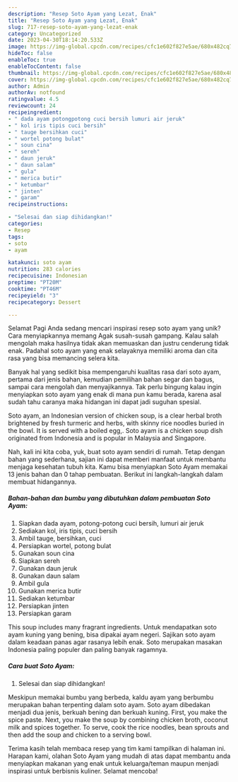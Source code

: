 ```yaml
---
description: "Resep Soto Ayam yang Lezat, Enak"
title: "Resep Soto Ayam yang Lezat, Enak"
slug: 717-resep-soto-ayam-yang-lezat-enak
category: Uncategorized
date: 2023-04-30T18:14:20.533Z
image: https://img-global.cpcdn.com/recipes/cfc1e602f827e5ae/680x482cq70/soto-ayam-foto-resep-utama.jpg
hideToc: false
enableToc: true
enableTocContent: false
thumbnail: https://img-global.cpcdn.com/recipes/cfc1e602f827e5ae/680x482cq70/soto-ayam-foto-resep-utama.jpg
cover: https://img-global.cpcdn.com/recipes/cfc1e602f827e5ae/680x482cq70/soto-ayam-foto-resep-utama.jpg
author: Admin
authorAv: notfound
ratingvalue: 4.5
reviewcount: 24
recipeingredient:
- " dada ayam potongpotong cuci bersih lumuri air jeruk"
- " kol iris tipis cuci bersih"
- " tauge bersihkan cuci"
- " wortel potong bulat"
- " soun cina"
- " sereh"
- " daun jeruk"
- " daun salam"
- " gula"
- " merica butir"
- " ketumbar"
- " jinten"
- " garam"
recipeinstructions:

- "Selesai dan siap dihidangkan!"
categories:
- Resep
tags:
- soto
- ayam

katakunci: soto ayam 
nutrition: 283 calories
recipecuisine: Indonesian
preptime: "PT20M"
cooktime: "PT46M"
recipeyield: "3"
recipecategory: Dessert

---
```



Selamat Pagi Anda sedang mencari inspirasi resep soto ayam yang unik? Cara menyiapkannya memang Agak susah-susah gampang. Kalau salah mengolah maka hasilnya tidak akan memuaskan dan justru cenderung tidak enak. Padahal soto ayam yang enak selayaknya memiliki aroma dan cita rasa yang bisa memancing selera kita.


Banyak hal yang sedikit bisa mempengaruhi kualitas rasa dari soto ayam, pertama dari jenis bahan, kemudian pemilihan bahan segar dan bagus, sampai cara mengolah dan menyajikannya. Tak perlu bingung kalau ingin menyiapkan soto ayam yang enak di mana pun kamu berada, karena asal sudah tahu caranya maka hidangan ini dapat jadi suguhan spesial.

Soto ayam, an Indonesian version of chicken soup, is a clear herbal broth brightened by fresh turmeric and herbs, with skinny rice noodles buried in the bowl. It is served with a boiled egg,. Soto ayam is a chicken soup dish originated from Indonesia and is popular in Malaysia and Singapore.


Nah, kali ini kita coba, yuk, buat soto ayam sendiri di rumah. Tetap dengan bahan yang sederhana, sajian ini dapat memberi manfaat untuk membantu menjaga kesehatan tubuh kita. Kamu bisa menyiapkan Soto Ayam memakai 13 jenis bahan dan 0 tahap pembuatan. Berikut ini langkah-langkah dalam membuat hidangannya.

<!--inarticleads1-->

##### Bahan-bahan dan bumbu yang dibutuhkan dalam pembuatan Soto Ayam:

1. Siapkan  dada ayam, potong-potong cuci bersih, lumuri air jeruk
1. Sediakan  kol, iris tipis, cuci bersih
1. Ambil  tauge, bersihkan, cuci
1. Persiapkan  wortel, potong bulat
1. Gunakan  soun cina
1. Siapkan  sereh
1. Gunakan  daun jeruk
1. Gunakan  daun salam
1. Ambil  gula
1. Gunakan  merica butir
1. Sediakan  ketumbar
1. Persiapkan  jinten
1. Persiapkan  garam


This soup includes many fragrant ingredients. Untuk mendapatkan soto ayam kuning yang bening, bisa dipakai ayam negeri. Sajikan soto ayam dalam keadaan panas agar rasanya lebih enak. Soto merupakan masakan Indonesia paling populer dan paling banyak ragamnya. 

<!--inarticleads2-->

##### Cara buat Soto Ayam:


1. Selesai dan siap dihidangkan!

Meskipun memakai bumbu yang berbeda, kaldu ayam yang berbumbu merupakan bahan terpenting dalam soto ayam. Soto ayam dibedakan menjadi dua jenis, berkuah bening dan berkuah kuning. First, you make the spice paste. Next, you make the soup by combining chicken broth, coconut milk and spices together. To serve, cook the rice noodles, bean sprouts and then add the soup and chicken to a serving bowl. 

Terima kasih telah membaca resep yang tim kami tampilkan di halaman ini. Harapan kami, olahan Soto Ayam yang mudah di atas dapat membantu anda menyiapkan makanan yang enak untuk keluarga/teman maupun menjadi inspirasi untuk berbisnis kuliner. Selamat mencoba!
